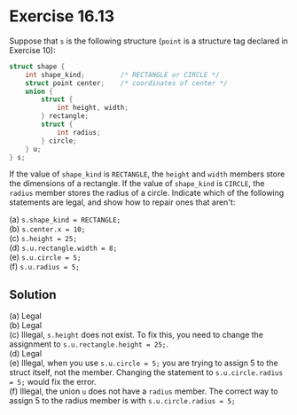# Exercise 16.13

Suppose that `s` is the following structure (`point` is a structure tag declared
in Exercise 10):

```c
struct shape {
    int shape_kind;         /* RECTANGLE or CIRCLE */
    struct point center;    /* coordinates of center */
    union {
        struct {
            int height, width;
        } rectangle;
        struct {
            int radius;
        } circle;
    } u;
} s;
```

If the value of `shape_kind` is `RECTANGLE`, the `height` and `width` members store
the dimensions of a rectangle. If the value of `shape_kind` is `CIRCLE`, the `radius`
member stores the radius of a circle. Indicate which of the following statements
are legal, and show how to repair ones that aren't:

(a) `s.shape_kind = RECTANGLE;`  
(b) `s.center.x = 10;`  
(c) `s.height = 25;`  
(d) `s.u.rectangle.width = 8;`  
(e) `s.u.circle = 5;`  
(f) `s.u.radius = 5;`  

## Solution

(a) Legal  
(b) Legal  
(c) Illegal, `s.height` does not exist. To fix this, you need to change the
assignment to `s.u.rectangle.height = 25;`.  
(d) Legal  
(e) Illegal, when you use `s.u.circle = 5;` you are trying to assign 5 to the struct
itself, not the member. Changing the statement to `s.u.circle.radius = 5;` would
fix the error.  
(f) Illegal, the union `u` does not have a `radius` member. The correct way to
assign 5 to the radius member is with `s.u.circle.radius = 5;`
